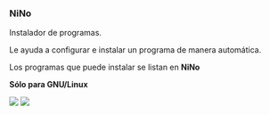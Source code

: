 ### NiNo

Instalador de programas.

Le ayuda a configurar e instalar un programa de manera automática.

Los programas que puede instalar se listan en **NiNo**

**Sólo para GNU/Linux**

<img src="https://git.disroot.org/daltomi/NiNo/raw/branch/master/screenshot/scr00.png"/>

<img src="https://git.disroot.org/daltomi/NiNo/raw/branch/master/screenshot/scr01.png"/>
